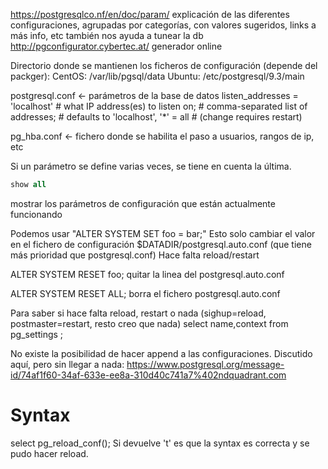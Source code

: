 <https://postgresqlco.nf/en/doc/param/>
explicación de las diferentes configuraciones, agrupadas por categorías, con valores sugeridos, links a más info, etc
también nos ayuda a tunear la db
<http://pgconfigurator.cybertec.at/>
generador online

Directorio donde se mantienen los ficheros de configuración (depende del packger):
CentOS: /var/lib/pgsql/data
Ubuntu: /etc/postgresql/9.3/main

postgresql.conf <- parámetros de la base de datos
listen_addresses = 'localhost' # what IP address(es) to listen on; # comma-separated list of addresses; # defaults to 'localhost', '\*' = all # (change requires restart)

pg_hba.conf <- fichero donde se habilita el paso a usuarios, rangos de ip, etc

Si un parámetro se define varias veces, se tiene en cuenta la última.

```sql
show all
```

mostrar los parámetros de configuración que están actualmente funcionando

Podemos usar "ALTER SYSTEM SET foo = bar;"
Esto solo cambiar el valor en el fichero de configuración $DATADIR/postgresql.auto.conf (que tiene más prioridad que postgresql.conf)
Hace falta reload/restart

ALTER SYSTEM RESET foo;
quitar la linea del postgresql.auto.conf

ALTER SYSTEM RESET ALL;
borra el fichero postgresql.auto.conf

Para saber si hace falta reload, restart o nada (sighup=reload, postmaster=restart, resto creo que nada)
select name,context from pg_settings ;

No existe la posibilidad de hacer append a las configuraciones.
Discutido aquí, pero sin llegar a nada: <https://www.postgresql.org/message-id/74af1f60-34af-633e-ee8a-310d40c741a7%402ndquadrant.com>

# Syntax

select pg_reload_conf();
Si devuelve 't' es que la syntax es correcta y se pudo hacer reload.
